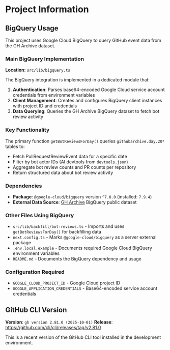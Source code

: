 # Project Information

## BigQuery Usage

This project uses Google Cloud BigQuery to query GitHub event data from the GH Archive dataset.

### Main BigQuery Implementation

**Location:** `src/lib/bigquery.ts`

The BigQuery integration is implemented in a dedicated module that:

1. **Authentication**: Parses base64-encoded Google Cloud service account credentials from environment variables
2. **Client Management**: Creates and configures BigQuery client instances with project ID and credentials
3. **Data Querying**: Queries the GH Archive BigQuery dataset to fetch bot review activity

### Key Functionality

The primary function `getBotReviewsForDay()` queries `githubarchive.day.20*` tables to:
- Fetch PullRequestReviewEvent data for a specific date
- Filter by bot actor IDs (AI devtools from `devtools.json`)
- Aggregate bot review counts and PR counts per repository
- Return structured data about bot review activity

### Dependencies

- **Package**: `@google-cloud/bigquery` version `^7.0.0` (installed: `7.9.4`)
- **External Data Source**: [GH Archive](https://www.gharchive.org/) BigQuery public dataset

### Other Files Using BigQuery

- `src/lib/backfill/bot-reviews.ts` - Imports and uses `getBotReviewsForDay()` for backfilling data
- `next.config.ts` - Marks `@google-cloud/bigquery` as a server external package
- `.env.local.example` - Documents required Google Cloud BigQuery environment variables
- `README.md` - Documents the BigQuery dependency and usage

### Configuration Required

- `GOOGLE_CLOUD_PROJECT_ID` - Google Cloud project ID
- `GOOGLE_APPLICATION_CREDENTIALS` - Base64-encoded service account credentials

## GitHub CLI Version

**Version**: `gh version 2.81.0 (2025-10-01)`
**Release**: https://github.com/cli/cli/releases/tag/v2.81.0

This is a recent version of the GitHub CLI tool installed in the development environment.
